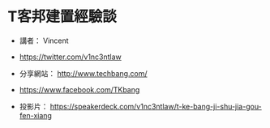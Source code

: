 # T客邦建置經驗談

* 講者： Vincent
* https://twitter.com/v1nc3ntlaw

* 分享網站： http://www.techbang.com/
* https://www.facebook.com/TKbang

* 投影片： https://speakerdeck.com/v1nc3ntlaw/t-ke-bang-ji-shu-jia-gou-fen-xiang